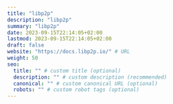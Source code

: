 ```yaml
---
title: "libp2p"
description: "libp2p"
summary: "libp2p"
date: 2023-09-15T22:14:05+02:00
lastmod: 2023-09-15T22:14:05+02:00
draft: false
website: "https://docs.libp2p.io/" # URL
weight: 50
seo:
  title: "" # custom title (optional)
  description: "" # custom description (recommended)
  canonical: "" # custom canonical URL (optional)
  robots: "" # custom robot tags (optional)
---
```

